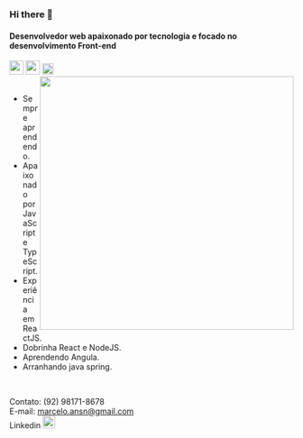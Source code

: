 ### Hi there 👋

<div>
<h4>Desenvolvedor web apaixonado por tecnologia e focado no desenvolvimento Front-end</h4>
</div>

<div >
  <img src="https://cdn.worldvectorlogo.com/logos/react.svg" width="25"/>
  <img src="https://upload.wikimedia.org/wikipedia/commons/thumb/c/cf/Angular_full_color_logo.svg/1024px-Angular_full_color_logo.svg.png" width="25" />
  <img src="https://seeklogo.com/images/N/nodejs-logo-FBE122E377-seeklogo.com.png" width="20" />
  <img align="right" width="450" src="https://eadgamedev.app/content/master/melhores-tecnologias.svg" />
</div>
</br>

- Sempre aprendendo.
- Apaixonado por JavaScript e TypeScript.
- Experiência em ReactJS.
- Dobrinha React e NodeJS.
- Aprendendo Angula.
- Arranhando java spring.

</br>

Contato: (92) 98171-8678
</br>
E-mail: marcelo.ansn@gmail.com
</br>
Linkedin 
<a href="http://www.linkedin.com/in/marceloasn28">
  <img src="https://image.flaticon.com/icons/svg/1409/1409945.svg" width="22" />
</a>
